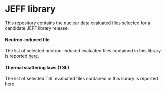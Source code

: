 
# JEFF library

This repository contains the nuclear data evaluated files selected for a candidate JEFF library release.

#### Neutron-induced file

The list of selected neutron-induced evaluated files contained in this library is reported [here](content.csv).

#### Thermal scattering laws (TSL)

The list of selected TSL evaluated files contained in this library is reported [here](content.csv).

